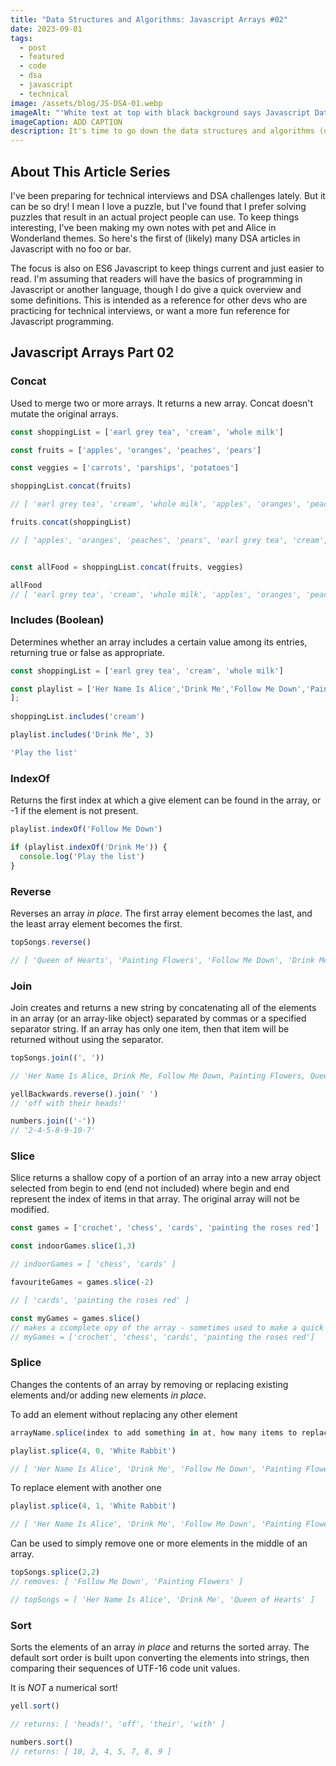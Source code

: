 ```yaml
---
title: "Data Structures and Algorithms: Javascript Arrays #02"
date: 2023-09-01
tags:
  - post
  - featured
  - code
  - dsa
  - javascript
  - technical
image: /assets/blog/JS-DSA-01.webp
imageAlt: "'White text at top with black background says Javascript Data Structures and Algorithms. Below is a photo of an orange Pomeranian dog sitting at a wood table wearing large glasses looking at a dark grey iPad. The dog is wearing a dark red sweater. The entire graphic has a thick dark orange border that matches the heading colours of this blog. '"
imageCaption: ADD CAPTION
description: It's time to go down the data structures and algorithms (dsa) rabbit hole. But let's make things more fun - no "foo" and "bar" here! This is a series of pet and Alice in Wonderland themed DSA articles. We're starting with the basics of arrays in Javascript.
---
```

## About This Article Series

I've been preparing for technical interviews and DSA challenges lately. But it can be so dry! I mean I love a puzzle, but I've found that I prefer solving puzzles that result in an actual project people can use. To keep things interesting, I've been making my own notes with pet and Alice in Wonderland themes. So here's the first of (likely) many DSA articles in Javascript with no foo or bar. 

The focus is also on ES6 Javascript to keep things current and just easier to read. I'm assuming that readers will have the basics of programming in Javascript or another language, though I do give a quick overview and some definitions. This is intended as a reference for other devs who are practicing for technical interviews, or want a more fun reference for Javascript programming.

## Javascript Arrays Part 02
### Concat
Used to merge two or more arrays. It returns a new array. Concat doesn't mutate the original arrays.

```js
const shoppingList = ['earl grey tea', 'cream', 'whole milk']

const fruits = ['apples', 'oranges', 'peaches', 'pears']

const veggies = ['carrots', 'parships', 'potatoes']

shoppingList.concat(fruits)

// [ 'earl grey tea', 'cream', 'whole milk', 'apples', 'oranges', 'peaches', 'pears' ]

fruits.concat(shoppingList)

// [ 'apples', 'oranges', 'peaches', 'pears', 'earl grey tea', 'cream', 'whole milk' ]


const allFood = shoppingList.concat(fruits, veggies)

allFood
// [ 'earl grey tea', 'cream', 'whole milk', 'apples', 'oranges', 'peaches', 'pears', 'carrots', 'parships', 'potatoes' ]
```

### Includes (Boolean)

Determines whether an array includes a certain value among its entries, returning true or false as appropriate.

```js
const shoppingList = ['earl grey tea', 'cream', 'whole milk']

const playlist = ['Her Name Is Alice','Drink Me','Follow Me Down','Painting Flowers','Queen of Hearts'
];
 
shoppingList.includes('cream')

playlist.includes('Drink Me', 3)

'Play the list'
```

### IndexOf

Returns the first index at which a give element can be found in the array, or -1 if the element is not present.

```js
playlist.indexOf('Follow Me Down')

if (playlist.indexOf('Drink Me')) {
  console.log('Play the list')
}
```

### Reverse

Reverses an array *in place*. The first array element becomes the last, and the least array element becomes the first.

```js
topSongs.reverse()

// [ 'Queen of Hearts', 'Painting Flowers', 'Follow Me Down', 'Drink Me', 'Her Name Is Alice' ]

```

### Join

Join creates and returns a new string by concatenating all of the elements in an array (or an array-like object) separated by commas or a specified separator string. If an array has only one item, then that item will be returned without using the separator.

```js
topSongs.join((', '))

// 'Her Name Is Alice, Drink Me, Follow Me Down, Painting Flowers, Queen of Hearts'

yellBackwards.reverse().join(' ')
// 'off with their heads!'

numbers.join(('-'))
// '2-4-5-8-9-10-7'
```

### Slice

Slice returns a shallow copy of a portion of an array into a new array object selected from begin to end (end not included) where begin and end represent the index of items in that array. The original array will not be modified. 

```js
const games = ['crochet', 'chess', 'cards', 'painting the roses red']

const indoorGames.slice(1,3)

// indoorGames = [ 'chess', 'cards' ]

favouriteGames = games.slice(-2)

// [ 'cards', 'painting the roses red' ]

const myGames = games.slice()
// makes a ccomplete opy of the array - sometimes used to make a quick copy
// myGames = ['crochet', 'chess', 'cards', 'painting the roses red']
```

### Splice

Changes the contents of an array by removing or replacing existing elements and/or adding new elements *in place*.

To add an element without replacing any other element

```js 
arrayName.splice(index to add something in at, how many items to replace, what to splice in)

playlist.splice(4, 0, 'White Rabbit')

// [ 'Her Name Is Alice', 'Drink Me', 'Follow Me Down', 'Painting Flowers', 'White Rabbit', 'Queen of Hearts' ]
```

To replace element with another one

```js 
playlist.splice(4, 1, 'White Rabbit')

// [ 'Her Name Is Alice', 'Drink Me', 'Follow Me Down', 'Painting Flowers', 'White Rabbit', ]

```
Can be used to simply remove one or more elements in the middle of an array.


```js
topSongs.splice(2,2)
// removes: [ 'Follow Me Down', 'Painting Flowers' ]

// topSongs = [ 'Her Name Is Alice', 'Drink Me', 'Queen of Hearts' ]
```

### Sort

Sorts the elements of an array *in place* and returns the sorted array. The default sort order is built upon converting the elements into strings, then comparing their sequences of UTF-16 code unit values.

It is *NOT* a numerical sort!

```js
yell.sort()

// returns: [ 'heads!', 'off', 'their', 'with' ]

numbers.sort()
// returns: [ 10, 2, 4, 5, 7, 8, 9 ]
```

